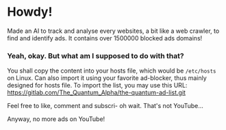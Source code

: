 # Howdy!
Made an AI to track and analyse every websites, a bit like a web crawler, to find and identify ads.
It contains over 1500000 blocked ads domains!

### Yeah, okay. But what am I supposed to do with that?
You shall copy the content into your hosts file, which would be `/etc/hosts` on Linux.
Can also import it using your favorite ad-blocker, thus mainly designed for hosts file.
To import the list, you may use this URL: https://gitlab.com/The_Quantum_Alpha/the-quantum-ad-list.git



Feel free to like, comment and subscri-
oh wait. That's not YouTube...

Anyway, no more ads on YouTube!

